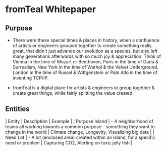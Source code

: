# fromTeal Whitepaper

## Purpose
- There were these special times & places in history, when a confluence of artists or engineers grouped together to create something really great, that didn't just advance our evolution as a species, but also left many generations afterwards with so much joy & appreciation. Think of Vienna in the time of Mozart or Beethoven, Paris in the time of Dada & Surrealism, New York in the time of Warhol & the Velvet Underground, London in the time of Russel & Wittgenstein or Palo Alto in the time of inventing TCP/IP.

- fromTeal is a digital place for artists & engineers to group together & create great things, while fairly splitting the value created.


## Entities

| Entity | Description | Example |
| Purpose Island | - A neighborhood of teams all working towards a common purpose - something they want to change in the world | Climate change, Longevity, Visualizing big data |
| Need Lot | - A lot (enclosed area) created within an island, for a specific need or problem | Capturing CO2, Alerting on toxic jelly fish |
